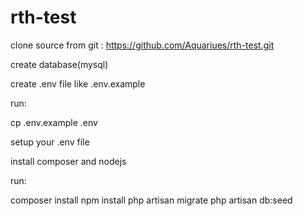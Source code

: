 # rth-test

clone source from git : https://github.com/Aquariues/rth-test.git

create database(mysql)

create .env file like .env.example

run:

cp .env.example .env

setup your .env file

install composer and nodejs

run:

composer install
npm install
php artisan migrate
php artisan db:seed
